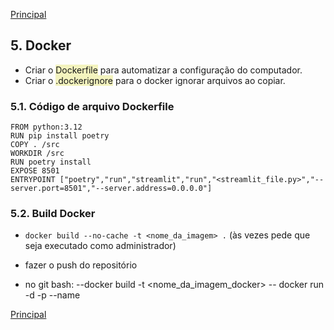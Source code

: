 [Principal](https://github.com/Mateus-cpa/Projeto_Git/blob/master/README.md)

## 5. Docker

- Criar o <span style="background-color:rgba(235, 235, 139, 0.55)">Dockerfile</span> para automatizar a configuração do computador.
- Criar o <span style="background-color:rgba(235, 235, 139, 0.55)">.dockerignore</span> para o docker ignorar arquivos ao copiar.


### 5.1. Código de arquivo Dockerfile
```
FROM python:3.12 
RUN pip install poetry
COPY . /src
WORKDIR /src
RUN poetry install
EXPOSE 8501
ENTRYPOINT ["poetry","run","streamlit","run","<streamlit_file.py>","--server.port=8501","--server.address=0.0.0.0"]
```

### 5.2. Build Docker
- `docker build --no-cache -t <nome_da_imagem> .` (às vezes pede que seja executado como administrador)


- fazer o push do repositório
- no git bash: 
--docker build -t <nome_da_imagem_docker>
-- docker run -d -p <porta> --name <container> <imagem>

[Principal](https://github.com/Mateus-cpa/Projeto_Git/blob/master/README.md)

